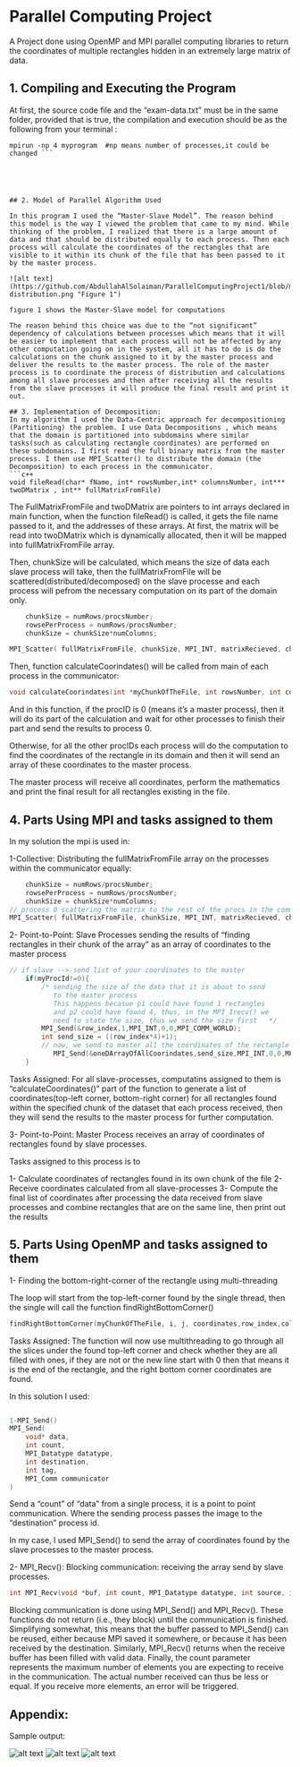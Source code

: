 # Parallel Computing Project
A Project done using OpenMP and MPI parallel computing libraries to return the coordinates of multiple rectangles hidden in an extremely large matrix of data.
## 1. Compiling and Executing the Program

At first, the source code file and the “exam-data.txt” must be in the same folder, provided that is true, the compilation and execution should be as the following from your terminal :





```mpic++ -fopenmp AbdullahAlSolaiman_AlternativeAssesment.cpp -o myprogram
mpirun -np 4 myprogram  #np means number of processes,it could be changed ```





## 2. Model of Parallel Algorithm Used

In this program I used the “Master-Slave Model”. The reason behind this model is the way I viewed the problem that came to my mind. While thinking of the problem, I realized that there is a large amount of data and that should be distributed equally to each process. Then each process will calculate the coordinates of the rectangles that are visible to it within its chunk of the file that has been passed to it by the master process. 

![alt text](https://github.com/AbdullahAlSolaiman/ParallelComputingProject1/blob/main/process-distribution.png "Figure 1")

figure 1 shows the Master-Slave model for computations

The reason behind this choice was due to the “not significant” dependency of calculations between processes which means that it will be easier to implement that each process will not be affected by any other computation going on in the system, all it has to do is do the calculations on the chunk assigned to it by the master process and deliver the results to the master process. The role of the master process is to coordinate the process of distribution and calculations among all slave processes and then after receiving all the results from the slave processes it will produce the final result and print it out.

## 3. Implementation of Decomposition:
In my algorithm I used the Data-Centric approach for decompositioning (Partitioning) the problem. I use Data Decompositions , which means that the domain is partitioned into subdomains where similar tasks(such as calculating rectangle coordinates) are performed on these subdomains. I first read the full binary matrix from the master process. I then use MPI_Scatter() to distribute the domain (the Decomposition) to each process in the communicator.
```c++
void fileRead(char* fName, int* rowsNumber,int* columnsNumber, int*** twoDMatrix , int** fullMatrixFromFile)
```

The FullMatrixFromFile and twoDMatrix are pointers to int arrays declared in main function, when the function fileRead() is called, it gets the file name passed to it, and the addresses of these arrays. 
At first, the matrix will be read into twoDMatrix which is dynamically allocated, then it will be mapped into fullMatrixFromFile array.

Then, chunkSize will be calculated, which means the size of data each slave process will take, then the fullMatrixFromFile will be scattered(distributed/decomposed) on the slave processe and each process will pefrom the necessary computation on its part of the domain only.
```c++
    chunkSize = numRows/procsNumber;
    rowsePerProcess = numRows/procsNumber;
    chunkSize = chunkSize*numColumns;
```
```c++
MPI_Scatter( fullMatrixFromFile, chunkSize, MPI_INT, matrixRecieved, chunkSize, MPI_INT, 0, MPI_COMM_WORLD);
```

Then, function  calculateCoorindates() will be called from main of each process in the communicator:
```c++ 
void calculateCoorindates(int *myChunkOfTheFile, int rowsNumber, int columnsNumber, int myProcId, int procsNumber) 
```


And in this function, if the procID is 0 (means it’s a master process), then it will do its part of the calculation and wait for other processes to finish their part and send the results to process 0. 

Otherwise, for all the other procIDs each process will do the computation to find the coordinates of the rectangle in its domain and then it will send an array of these coordinates to the master process.


The master process will receive all coordinates, perform the mathematics and print the final result for all rectangles existing in the file.

## 4. Parts Using MPI and tasks assigned to them
In my solution the mpi is used in:

1-Collective: Distributing the fullMatrixFromFile array on the processes within the communicator equally:

```c++
    chunkSize = numRows/procsNumber;
    rowsePerProcess = numRows/procsNumber;
    chunkSize = chunkSize*numColumns;
// process 0 scattering the matrix to the rest of the procs in the communicator
MPI_Scatter( fullMatrixFromFile, chunkSize, MPI_INT, matrixRecieved, chunkSize, MPI_INT, 0, MPI_COMM_WORLD);
```







2- Point-to-Point: Slave Processes sending the results of “finding rectangles in their chunk of the array” as an array of coordinates to the master process
```c++    
// if slave --> send list of your coordinates to the master
    if(myProcId!=0){
        /* sending the size of the data that it is about to send
           to the master process
           This happens becasue p1 could have found 1 rectangles
           and p2 could have found 4, thus, in the MPI_Irecv() we 
           need to state the size, thus we send the size first   */
        MPI_Send(&row_index,1,MPI_INT,0,0,MPI_COMM_WORLD);    
        int send_size = ((row_index*4)+1);
        // now, we send to master all the coordinates of the rectangle found by   the current process 
           MPI_Send(&oneDArrayOfAllCoorindates,send_size,MPI_INT,0,0,MPI_COMM_WORLD);
    }

```
Tasks Assigned: For all slave-processes, computatins assigned to them is “calculateCoordinates()” part of the function to generate a list of coordinates(top-left corner, bottom-right corner) for all rectangles found within the specified chunk of the dataset that each process received, then they will send the results to the master process for further computation.









3- Point-to-Point: Master Process receives an array of coordinates of rectangles found by slave processes.



Tasks assigned to this process is to

1- Calculate coordinates of rectangles found in its own chunk of the file
2- Receive coordinates calculated from all slave-processes
3- Compute the final list of coordinates after processing the data received from slave processes and combine rectangles that are on the same line, then print out the results





## 5. Parts Using OpenMP and tasks assigned to them

1- Finding the bottom-right-corner of the rectangle using multi-threading 



The loop will start from the top-left-corner found by the single thread, then the single will call the function findRightBottomCorner()

```c++
findRightBottomCorner(myChunkOfTheFile, i, j, coordinates,row_index,col_index,rowsNumber,columnsNumber,myProcId);
```

Tasks Assigned: 
The function will now use multithreading to go through all the slices under the found top-left corner and check whether they are all filled with ones, if they are not or the new line start with 0 then that means it is the end of the rectangle, and the right bottom corner coordinates are found.



In this solution I used:
```c++

1-MPI_Send()
MPI_Send(
    void* data,
    int count,
    MPI_Datatype datatype,
    int destination,
    int tag,
    MPI_Comm communicator
)
```

Send a “count” of “data” from a single process, it is a point to point communication. Where the sending process passes the image to the “destination” process id.

In my case, I used MPI_Send() to send the array of coordinates found by the slave processes to the master process.

2- MPI_Recv(): Blocking communication: receiving the array send by slave processes.

```c++
int MPI_Recv(void *buf, int count, MPI_Datatype datatype, int source, int tag, MPI_Comm comm, MPI_Status *status);
```


Blocking communication is done using MPI_Send() and MPI_Recv(). These functions do not return (i.e., they block) until the communication is finished. Simplifying somewhat, this means that the buffer passed to MPI_Send() can be reused, either because MPI saved it somewhere, or because it has been received by the destination. Similarly, MPI_Recv() returns when the receive buffer has been filled with valid data.
Finally, the count parameter represents the maximum number of elements you are expecting to receive in the communication. The actual number received can thus be less or equal. If you receive more elements, an error will be triggered.


## Appendix: 

Sample output:

![alt text](https://github.com/AbdullahAlSolaiman/ParallelComputingProject1/blob/main/sampleoutput1.png "Sample 1")
![alt text](https://github.com/AbdullahAlSolaiman/ParallelComputingProject1/blob/main/sampleoutput2.png "Sample 2")
![alt text](https://github.com/AbdullahAlSolaiman/ParallelComputingProject1/blob/main/sampleoutput3.png "Sample 3")
